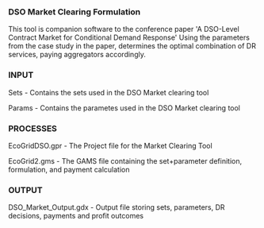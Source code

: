### DSO Market Clearing Formulation

This tool is companion software to the conference paper 'A DSO-Level Contract Market for Conditional Demand Response' 
Using the parameters from the case study in the paper, determines the optimal combination of DR services, paying aggregators accordingly.

### INPUT
Sets - Contains the sets used in the DSO Market clearing tool

Params - Contains the parametes used in the DSO Market clearing tool

### PROCESSES
EcoGridDSO.gpr - The Project file for the Market Clearing Tool

EcoGrid2.gms - The GAMS file containing the set+parameter definition, formulation, and payment calculation

### OUTPUT
DSO_Market_Output.gdx - Output file storing sets, parameters, DR decisions, payments and profit outcomes
